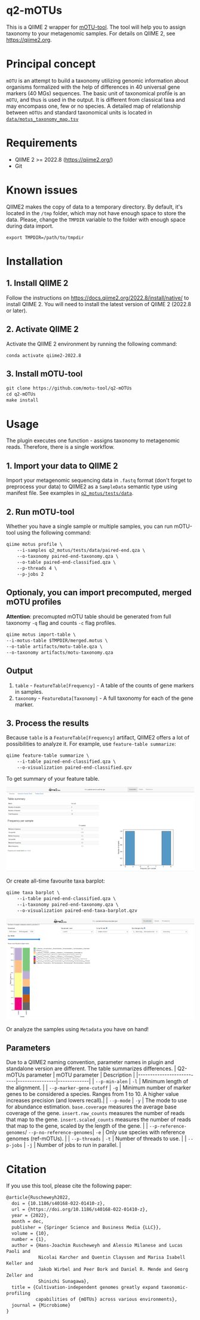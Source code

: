 # q2-mOTUs
This is a QIIME 2 wrapper for [mOTU-tool](https://motu-tool.org/). The tool will help you to assign taxonomy to your metagenomic samples.
For details on QIIME 2, see https://qiime2.org.

# Principal concept
`mOTU` is an attempt to build a taxonomy utilizing genomic information about organisms formalized with the help of differences in 40 universal gene markers (40 MGs) sequences. The basic unit of taxonomical profile is an
`mOTU`, and thus is used in the output. It is different from classical taxa and may encompass one, few or no species. A detailed map of relationship between `mOTUs` and standard taxonomical units is located in [`data/motus_taxonomy_map.tsv`](https://github.com/motu-tool/q2-mOTUs/tree/main/data/motus_taxonomy_map.tsv)

# Requirements
- QIIME 2 >= 2022.8 (https://qiime2.org/)
- Git

# Known issues
QIIME2 makes the copy of data to a temporary directory. By default, it's located in the `/tmp` folder, which may not have enough space to store the data. Please, change the `TMPDIR` variable to the folder with enough space during data import.
```
export TMPDIR=/path/to/tmpdir
```

# Installation
## 1. Install QIIME 2
Follow the instructions on https://docs.qiime2.org/2022.8/install/native/ to install QIIME 2. You will need to install the latest version of QIIME 2 (2022.8 or later).
## 2. Activate QIIME 2
Activate the QIIME 2 environment by running the following command:
```
conda activate qiime2-2022.8
```
## 3. Install mOTU-tool
```
git clone https://github.com/motu-tool/q2-mOTUs
cd q2-mOTUs
make install
```

# Usage

The plugin executes one function - assigns taxonomy to metagenomic reads. Therefore, there is a single workflow.
## 1. Import your data to QIIME 2
Import your metagenomic sequencing data in `.fastq` format (don't forget to preprocess your data) to QIIME2 as a `SampleData` semantic type using manifest file. See examples in [`q2_motus/tests/data`](https://github.com/motu-tool/q2-mOTUs/tree/main/q2_motus/tests/data).
## 2. Run mOTU-tool
Whether you have a single sample or multiple samples, you can run mOTU-tool using the following command:
```
qiime motus profile \
    --i-samples q2_motus/tests/data/paired-end.qza \
    --o-taxonomy paired-end-taxonomy.qza \
    --o-table paired-end-classified.qza \
    --p-threads 4 \
    --p-jobs 2
```

## Optionaly, you can import precomputed, merged mOTU profiles
**Attention**: precomupted mOTU table should be generated from full taxonomy `-q` flag and counts `-c` flag profiles.

```
qiime motus import-table \
--i-motus-table $TMPDIR/merged.motus \
--o-table artifacts/motu-table.qza \
--o-taxonomy artifacts/motu-taxonomy.qza
```

## Output
1. `table` - `FeatureTable[Frequency]` - A table of the counts of gene markers in samples.
2. `taxonomy` - `FeatureData[Taxonomy]` -  A full taxonomy for each of the gene marker.

## 3. Process the results
Because `table` is a `FeatureTable[Frequency]` artifact, QIIME2 offers a lot of possibilities to analyze it. For example, use `feature-table summarize`:
```
qiime feature-table summarize \
    --i-table paired-end-classified.qza \
    --o-visualization paired-end-classified.qzv
```
To get summary of your feature table.

![image](example_output/table-summary.png)

Or create all-time favourite taxa barplot:
```
qiime taxa barplot \
    --i-table paired-end-classified.qza \
    --i-taxonomy paired-end-taxonomy.qza \
    --o-visualization paired-end-taxa-barplot.qzv
```

![image](example_output/taxa-barplot.png)

Or analyze the samples using `Metadata` you have on hand!

## Parameters
Due to a QIIME2 naming convention, parameter names in plugin and standalone version are different. The table summarizes differences.
| Q2-mOTUs parameter        | mOTU parameter | Description |
|---------------------------|----------------|-------------|
| `--p-min-alen`            | `-l`           | Minimum length of the alignment. |
| `--p-marker-gene-cutoff`  | `-g`           | Minimum number of marker genes to be considered a species.  Ranges from 1 to 10. A higher value increases precision (and lowers recall).|
| `--p-mode`                | `-y`           | The mode to use for abundance estimation. `base.coverage` measures the average base coverage of the gene. `insert.raw_counts` measures the number of reads that map to the gene. `insert.scaled_counts` measures the number of reads that map to the gene, scaled by the length of the gene. |
| `--p-reference-genomes`/  `--p-no-reference-genomes`| `-e`           | Only use species with reference genomes (ref-mOTUs).  |
| `--p-threads`             | `-t`           | Number of threads to use. |
| `--p-jobs`                | `-j`           | Number of jobs to run in parallel. |

# Citation
If you use this tool, please cite the following paper:
```
@article{Ruscheweyh2022,
  doi = {10.1186/s40168-022-01410-z},
  url = {https://doi.org/10.1186/s40168-022-01410-z},
  year = {2022},
  month = dec,
  publisher = {Springer Science and Business Media {LLC}},
  volume = {10},
  number = {1},
  author = {Hans-Joachim Ruscheweyh and Alessio Milanese and Lucas Paoli and
            Nicolai Karcher and Quentin Clayssen and Marisa Isabell Keller and
            Jakob Wirbel and Peer Bork and Daniel R. Mende and Georg Zeller and
            Shinichi Sunagawa},
  title = {Cultivation-independent genomes greatly expand taxonomic-profiling
           capabilities of {mOTUs} across various environments},
  journal = {Microbiome}
}
```
